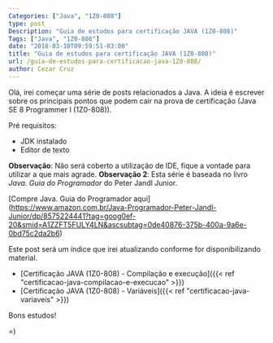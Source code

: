 ```yaml
---
Categories: ["Java", "1Z0-808"]
type: post
Description: "Guia de estudos para certificação JAVA (1Z0-808)"
Tags: ["Java", "1Z0-808"]
date: "2018-03-10T09:59:51-03:00"
title: "Guia de estudos para certificação JAVA (1Z0-808)"
url: /guia-de-estudos-para-certificacao-java-1Z0-808/
author: Cezar Cruz
---
```


Olá,
irei começar uma série de posts relacionados a Java. A ideia é escrever sobre os principais pontos que podem cair na prova de certificação (Java SE 8 Programmer I (1Z0-808)).

<!--more-->

Pré requisitos:

* JDK instalado
* Editor de texto

**Observação**: Não será coberto a utilização de IDE, fique a vontade para utilizar a que mais agrade.
**Observação 2**: Esta série é baseada no livro *Java. Guia do Programador* do Peter Jandl Junior. 

[Compre Java. Guia do Programador aqui] (https://www.amazon.com.br/Java-Programador-Peter-Jandl-Junior/dp/8575224441?tag=goog0ef-20&smid=A1ZZFT5FULY4LN&ascsubtag=0de40876-375b-400a-9a6e-0bd75c2da2b6)

Este post será um índice que irei atualizando conforme for disponibilizando material.

* [Certificação JAVA (1Z0-808) - Compilação e execução]({{< ref "certificacao-java-compilacao-e-execucao" >}})
* [Certificação JAVA (1Z0-808) - Variáveis]({{< ref "certificacao-java-variaveis" >}})

Bons estudos!

=)
